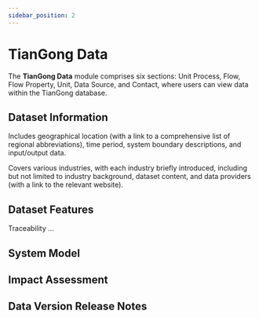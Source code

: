 ```yaml
---
sidebar_position: 2
---
```


# TianGong Data

The **TianGong Data** module comprises six sections: Unit Process, Flow, Flow Property, Unit, Data Source, and Contact, where users can view data within the TianGong database.

## Dataset Information

Includes geographical location (with a link to a comprehensive list of regional abbreviations), time period, system boundary descriptions, and input/output data.

Covers various industries, with each industry briefly introduced, including but not limited to industry background, dataset content, and data providers (with a link to the relevant website).

## Dataset Features

Traceability ...

## System Model

## Impact Assessment

## Data Version Release Notes
